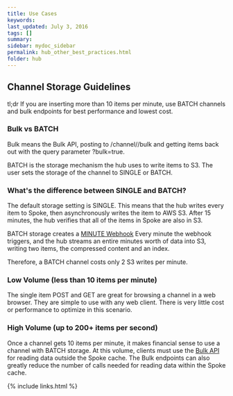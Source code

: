 ```yaml
---
title: Use Cases
keywords: 
last_updated: July 3, 2016
tags: []
summary: 
sidebar: mydoc_sidebar
permalink: hub_other_best_practices.html
folder: hub
---
```


## Channel Storage Guidelines

tl;dr
If you are inserting more than 10 items per minute, use BATCH channels and bulk endpoints for best performance and lowest cost.

### Bulk vs BATCH

Bulk means the Bulk API, posting to /channel/<name>/bulk and getting items back out with the query parameter ?bulk=true.

BATCH is the storage mechanism the hub uses to write items to S3.  The user sets the storage of the channel to SINGLE or BATCH.  

### What's the difference between SINGLE and BATCH?

The default storage setting is SINGLE.  This means that the hub writes every item to Spoke, then asynchronously writes the item to AWS S3.
After 15 minutes, the hub verifies that all of the items in Spoke are also in S3.
  
BATCH storage creates a [MINUTE Webhook](https://flightstats.github.io/hub/hub_notifications_webhooks.html) 
Every minute the webhook triggers, and the hub streams an entire minutes worth of data into S3, writing two items, the compressed content and an index.

Therefore, a BATCH channel costs only 2 S3 writes per minute.

### Low Volume (less than 10 items per minute)

The single item POST and GET are great for browsing a channel in a web browser.  They are simple to use with any web client.
There is very little cost or performance to optimize in this scenario.

### High Volume (up to 200+ items per second)

Once a channel gets 10 items per minute, it makes financial sense to use a channel with BATCH storage.
At this volume, clients must use the [Bulk API](https://flightstats.github.io/hub/hub_channels_insert.html#bulk) for reading data outside the Spoke cache. 
The Bulk endpoints can also greatly reduce the number of calls needed for reading data within the Spoke cache. 


{% include links.html %}